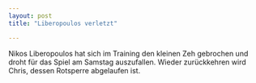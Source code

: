 ```yaml
---
layout: post
title: "Liberopoulos verletzt"

---
```


Nikos Liberopoulos hat sich im Training den kleinen Zeh gebrochen und droht für das Spiel am Samstag auszufallen. Wieder zurückkehren wird Chris, dessen Rotsperre abgelaufen ist.


